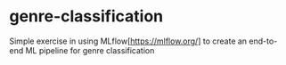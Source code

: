 # genre-classification

Simple exercise in using MLflow[https://mlflow.org/] to create an end-to-end ML pipeline for genre classification
